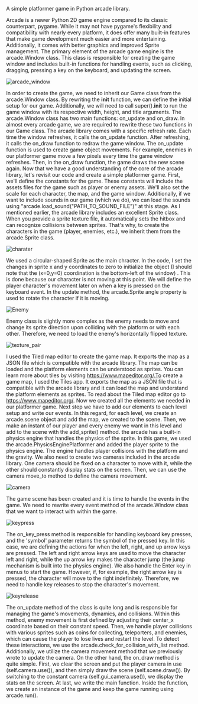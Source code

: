A simple platformer game in Python arcade library.

Arcade is a newer Python 2D game engine compared to its classic counterpart, pygame. While it may not have pygame's flexibility and compatibility with nearly every platform, it does offer many built-in features that make game development much easier and more entertaining. Additionally, it comes with better graphics and improved Sprite management.
The primary element of the arcade game engine is the arcade.Window class. This class is responsible for creating the game window and includes built-in functions for handling events, such as clicking, dragging, pressing a key on the keyboard, and updating the screen.

![arcade_window](https://github.com/user-attachments/assets/3e6cb3ca-ff78-466c-b6b6-2479010ea6db)

In order to create the game, we need to inherit our Game class from the arcade.Window class. By rewriting the __init__ function, we can define the initial setup for our game. Additionally, we will need to call super().__init__ to run the game window with its respective width, height, and title arguments. The arcade.Window class has two main functions: on_update and on_draw. In almost every arcade game, we are required to rewrite these two functions in our Game class. The arcade library comes with a specific refresh rate. Each time the window refreshes, it calls the on_update function. After refreshing, it calls the on_draw function to redraw the game window. The on_update function is used to create game object movements. For example, enemies in our platformer game move a few pixels every time the game window refreshes. Then, in the on_draw function, the game draws the new scene again.
Now that we have a good understanding of the core of the arcade library, let's revisit our code and create a simple platformer game. First, we'll define the constants for the game. These constants will include the assets files for the game such as player or enemy assets. We'll also set the scale for each character, the map, and the game window. Additionally, if we want to include sounds in our game (which we do), we can load the sounds using "arcade.load_sound("PATH_TO_SOUND_FILE")" at this stage.
As I mentioned earlier, the arcade library includes an excellent Sprite class. When you provide a sprite texture file, it automatically sets the hitbox and can recognize collisions between sprites. That's why, to create the characters in the game (player, enemies, etc.), we inherit them from the arcade.Sprite class.

![charater](https://github.com/user-attachments/assets/f53a9488-ad42-40b8-a9eb-61ff16b689b4)

We used a circular-shaped Sprite as the main chracter. In the code, I set the changes in sprite x and y coordinates to zero to initialize the object (I should note that the (x=0,y=0) coordination is the bottom-left of the window) . This is done because our character is not moving at this point. We will define the player character's movement later on when a key is pressed on the keyboard event. In the update method, the arcade.Sprite angle property is used to rotate the character if it is moving.

![Enemy](https://github.com/user-attachments/assets/c9790b1c-d402-4766-9215-63a46f36cf40)

Enemy class is slightly more complex as the enemy needs to move and change its sprite direction upon colliding with the platform or with each other. Therefore, we need to load the enemy's horizontally flipped texture.

![texture_pair](https://github.com/user-attachments/assets/f35bf301-57b8-4c5a-9c52-f3c7a50ca461)

I used the Tiled map editor to create the game map. It exports the map as a JSON file which is compatible with the arcade library. The map can be loaded and the platform elements can be understood as sprites. You can learn more about tiles by visiting https://www.mapeditor.org/.To create a game map, I used the Tiles app. It exports the map as a JSON file that is compatible with the arcade library and it can load the map and understand the platform elements as sprites. To read about the Tiled map editor go to https://www.mapeditor.org/. 
Now we created all the elements we needed in our platformer game. Next step we have to add our elements to each level setup and write our events. In this regard, for each level, we create an arcade.scene object and add the map, we created to the scene. Then, we make an instant of our player and every enemy we want in this level and add to the scene with the add_sprite() method. the arcade has a built-in physics engine that handles the physics of the sprite. In this game, we used the arcade.PhysicsEnginePlatformer and added the player sprite to the physics engine. The engine handles player collisions with the platform and the gravity. We also need to create two cameras included in the arcade library. One camera should be fixed on a character to move with it, while the other should constantly display stats on the screen. Then, we can use the camera move_to method to define the camera movement.

![camera](https://github.com/user-attachments/assets/7e8aaf0b-179d-4593-8c25-df64ca8590f5)

The game scene has been created and it is time to handle the events in the game. We need to rewrite every event method of the arcade.Window class that we want to interact with within the game.

![keypress](https://github.com/user-attachments/assets/d5200b48-116d-4bf5-9e68-6d401cf82110)

The on_key_press method is responsible for handling keyboard key presses, and the 'symbol' parameter returns the symbol of the pressed key. In this case, we are defining the actions for when the left, right, and up arrow keys are pressed. The left and right arrow keys are used to move the character left and right, while the up arrow key makes the character jump (the jump mechanism is built into the physics engine). We also handle the Enter key in menus to start the game. However, if, for example, the right arrow key is pressed, the character will move to the right indefinitely. Therefore, we need to handle key releases to stop the character's movement.

![keyrelease](https://github.com/user-attachments/assets/91b9ed12-4e82-4e4f-b997-08a738f2fb7c)

The on_update method of the class is quite long and is responsible for managing the game's movements, dynamics, and collisions. Within this method, enemy movement is first defined by adjusting their center_x coordinate based on their constant speed. Then, we handle player collisions with various sprites such as coins for collecting, teleporters, and enemies, which can cause the player to lose lives and restart the level. To detect these interactions, we use the arcade.check_for_collision_with_list method. Additionally, we utilize the camera movement method that we previously wrote to update the camera.
On the other hand, the on_draw method is quite simple. First, we clear the screen and put the player camera in use (self.camera.use()), and then simply draw the scene (self.scene.draw()). By switching to the constant camera (self.gui_camera.use()), we display the stats on the screen.
At last, we write the main function. Inside the function, we create an instance of the game and keep the game running using arcade.run().

